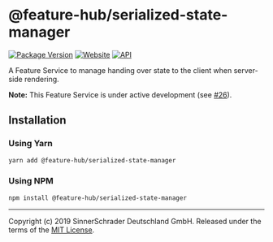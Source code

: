 # @feature-hub/serialized-state-manager

[![Package Version][package-badge]][package-npm]
[![Website][website-badge]][website] [![API][api-badge]][api]

A Feature Service to manage handing over state to the client when server-side
rendering.

**Note:** This Feature Service is under active development (see
[#26][issue-26]).

## Installation

### Using Yarn

```sh
yarn add @feature-hub/serialized-state-manager
```

### Using NPM

```sh
npm install @feature-hub/serialized-state-manager
```

---

Copyright (c) 2019 SinnerSchrader Deutschland GmbH. Released under the terms of
the [MIT License][license].

[api]: https://feature-hub.io/@feature-hub/serialized-state-manager/
[api-badge]:
  https://img.shields.io/badge/API-%40feature--hub%2Fserialized--state--manager-%23ea3458.svg
[issue-26]: https://github.com/sinnerschrader/feature-hub/issues/26
[license]: https://github.com/sinnerschrader/feature-hub/blob/master/LICENSE
[package-badge]:
  https://img.shields.io/npm/v/@feature-hub/serialized-state-manager.svg
[package-npm]:
  https://www.npmjs.com/package/@feature-hub/serialized-state-manager
[website]: https://feature-hub.io/
[website-badge]:
  https://img.shields.io/badge/Website-feature--hub.io-%23500dc5.svg
